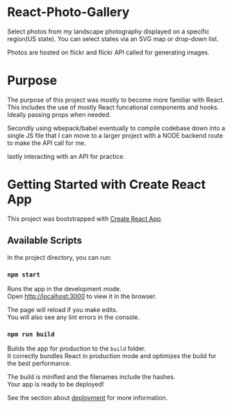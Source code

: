 # React-Photo-Gallery

Select photos from my landscape photography displayed on a specific region(US state).
You can select states via an SVG map or drop-down list.

Photos are hosted on flickr and flickr API called for generating images.

# Purpose

The purpose of this project was mostly to become more familiar with React.
This includes the use of mostly React funcational components and hooks.
Ideally passing props when needed.

Secondly using wbepack/babel eventually to compile codebase down into a single JS file that I can
move to a larger project with a NODE backend route to make the API call for me.

lastly interacting with an API for practice.

# Getting Started with Create React App

This project was bootstrapped with [Create React App](https://github.com/facebook/create-react-app).

## Available Scripts

In the project directory, you can run:

### `npm start`

Runs the app in the development mode.\
Open [http://localhost:3000](http://localhost:3000) to view it in the browser.

The page will reload if you make edits.\
You will also see any lint errors in the console.

### `npm run build`

Builds the app for production to the `build` folder.\
It correctly bundles React in production mode and optimizes the build for the best performance.

The build is minified and the filenames include the hashes.\
Your app is ready to be deployed!

See the section about [deployment](https://facebook.github.io/create-react-app/docs/deployment) for more information.
